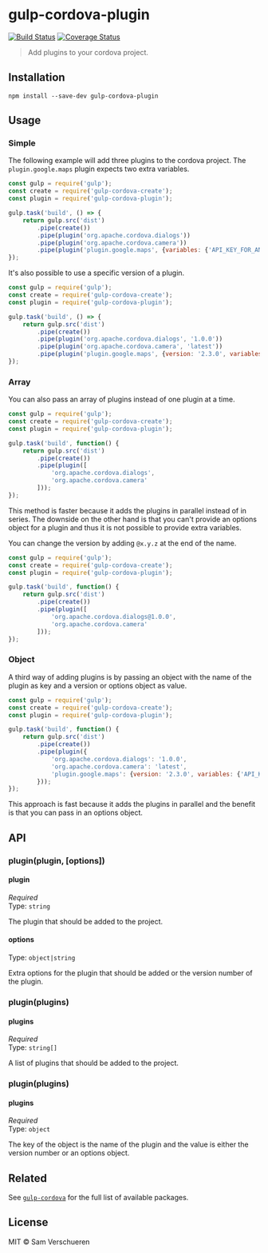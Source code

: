 # gulp-cordova-plugin

[![Build Status](https://travis-ci.org/SamVerschueren/gulp-cordova-plugin.svg?branch=master)](https://travis-ci.org/SamVerschueren/gulp-cordova-plugin)
[![Coverage Status](https://coveralls.io/repos/SamVerschueren/gulp-cordova-plugin/badge.svg?branch=master)](https://coveralls.io/r/SamVerschueren/gulp-cordova-plugin?branch=master)

> Add plugins to your cordova project.

## Installation

```
npm install --save-dev gulp-cordova-plugin
```

## Usage

### Simple

The following example will add three plugins to the cordova project. The `plugin.google.maps` plugin expects two extra
variables.

```js
const gulp = require('gulp');
const create = require('gulp-cordova-create');
const plugin = require('gulp-cordova-plugin');

gulp.task('build', () => {
    return gulp.src('dist')
        .pipe(create())
        .pipe(plugin('org.apache.cordova.dialogs'))
        .pipe(plugin('org.apache.cordova.camera'))
        .pipe(plugin('plugin.google.maps', {variables: {'API_KEY_FOR_ANDROID': 'xxx', 'API_KEY_FOR_IOS': 'xxx'}}));
});
```

It's also possible to use a specific version of a plugin.

```js
const gulp = require('gulp');
const create = require('gulp-cordova-create');
const plugin = require('gulp-cordova-plugin');

gulp.task('build', () => {
    return gulp.src('dist')
        .pipe(create())
        .pipe(plugin('org.apache.cordova.dialogs', '1.0.0'))
        .pipe(plugin('org.apache.cordova.camera', 'latest'))
        .pipe(plugin('plugin.google.maps', {version: '2.3.0', variables: {'API_KEY_FOR_ANDROID': 'xxx', 'API_KEY_FOR_IOS': 'xxx'}}));
});
```

### Array

You can also pass an array of plugins instead of one plugin at a time.

```js
const gulp = require('gulp');
const create = require('gulp-cordova-create');
const plugin = require('gulp-cordova-plugin');

gulp.task('build', function() {
    return gulp.src('dist')
        .pipe(create())
        .pipe(plugin([
            'org.apache.cordova.dialogs',
            'org.apache.cordova.camera'
        ]));
});
```

This method is faster because it adds the plugins in parallel instead of in series. The downside on the other hand is that you can't provide
an options object for a plugin and thus it is not possible to provide extra variables.

You can change the version by adding `@x.y.z` at the end of the name.

```js
const gulp = require('gulp');
const create = require('gulp-cordova-create');
const plugin = require('gulp-cordova-plugin');

gulp.task('build', function() {
    return gulp.src('dist')
        .pipe(create())
        .pipe(plugin([
            'org.apache.cordova.dialogs@1.0.0',
            'org.apache.cordova.camera'
        ]));
});
```

### Object

A third way of adding plugins is by passing an object with the name of the plugin as key and a version or options object as value.

```js
const gulp = require('gulp');
const create = require('gulp-cordova-create');
const plugin = require('gulp-cordova-plugin');

gulp.task('build', function() {
    return gulp.src('dist')
        .pipe(create())
        .pipe(plugin({
            'org.apache.cordova.dialogs': '1.0.0',
            'org.apache.cordova.camera': 'latest',
            'plugin.google.maps': {version: '2.3.0', variables: {'API_KEY_FOR_ANDROID': 'xxx', 'API_KEY_FOR_IOS': 'xxx'}}
        }));
});
```

This approach is fast because it adds the plugins in parallel and the benefit is that you can pass in an options object.

## API

### plugin(plugin, [options])

#### plugin

*Required*  
Type: `string`

The plugin that should be added to the project.

#### options

Type: `object|string`

Extra options for the plugin that should be added or the version number of the plugin.

### plugin(plugins)

#### plugins

*Required*  
Type: `string[]`

A list of plugins that should be added to the project.

### plugin(plugins)

#### plugins

*Required*  
Type: `object`

The key of the object is the name of the plugin and the value is either the version number or an options object.

## Related

See [`gulp-cordova`](https://github.com/SamVerschueren/gulp-cordova) for the full list of available packages.

## License

MIT © Sam Verschueren
